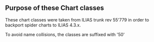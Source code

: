Purpose of these Chart classes
---

These chart classes were taken from ILIAS trunk rev 55'779
in order to backport spider charts to ILIAS 4.3.x.

To avoid name collisions, the classes are suffixed with '50'
